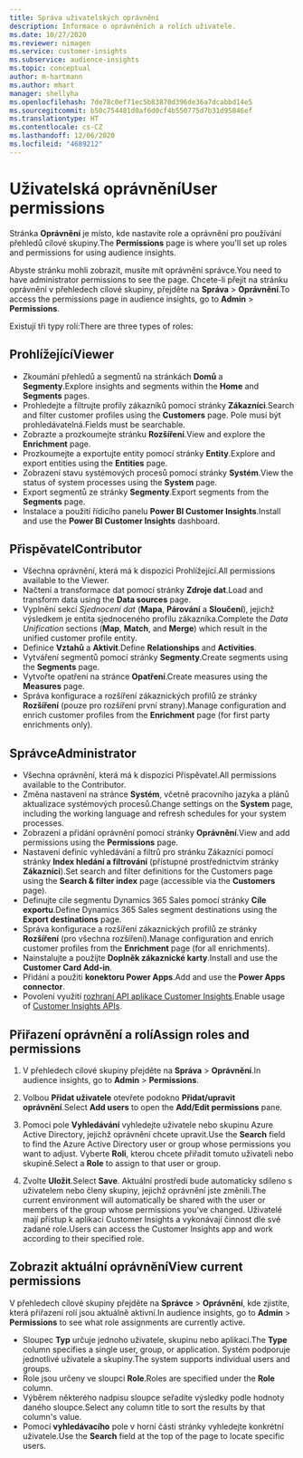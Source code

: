```yaml
---
title: Správa uživatelských oprávnění
description: Informace o oprávněních a rolích uživatele.
ms.date: 10/27/2020
ms.reviewer: nimagen
ms.service: customer-insights
ms.subservice: audience-insights
ms.topic: conceptual
author: m-hartmann
ms.author: mhart
manager: shellyha
ms.openlocfilehash: 7de78c0ef71ec5b83870d396de36a7dcabbd14e5
ms.sourcegitcommit: b50c754481d0af6d0cf4b550775d7b31d95846ef
ms.translationtype: HT
ms.contentlocale: cs-CZ
ms.lasthandoff: 12/06/2020
ms.locfileid: "4689212"
---
```

# <a name="user-permissions"></a><span data-ttu-id="1df19-103">Uživatelská oprávnění</span><span class="sxs-lookup"><span data-stu-id="1df19-103">User permissions</span></span>

<span data-ttu-id="1df19-104">Stránka **Oprávnění** je místo, kde nastavíte role a oprávnění pro používání přehledů cílové skupiny.</span><span class="sxs-lookup"><span data-stu-id="1df19-104">The **Permissions** page is where you'll set up roles and permissions for using audience insights.</span></span>

<span data-ttu-id="1df19-105">Abyste stránku mohli zobrazit, musíte mít oprávnění správce.</span><span class="sxs-lookup"><span data-stu-id="1df19-105">You need to have administrator permissions to see the page.</span></span> <span data-ttu-id="1df19-106">Chcete-li přejít na stránku oprávnění v přehledech cílové skupiny, přejděte na **Správa** > **Oprávnění**.</span><span class="sxs-lookup"><span data-stu-id="1df19-106">To access the permissions page in audience insights, go to **Admin** > **Permissions**.</span></span>

<span data-ttu-id="1df19-107">Existují tři typy rolí:</span><span class="sxs-lookup"><span data-stu-id="1df19-107">There are three types of roles:</span></span>

## <a name="viewer"></a><span data-ttu-id="1df19-108">Prohlížející</span><span class="sxs-lookup"><span data-stu-id="1df19-108">Viewer</span></span>

- <span data-ttu-id="1df19-109">Zkoumání přehledů a segmentů na stránkách **Domů** a **Segmenty**.</span><span class="sxs-lookup"><span data-stu-id="1df19-109">Explore insights and segments within the **Home** and **Segments** pages.</span></span>
- <span data-ttu-id="1df19-110">Prohledejte a filtrujte profily zákazníků pomocí stránky **Zákazníci**.</span><span class="sxs-lookup"><span data-stu-id="1df19-110">Search and filter customer profiles using the **Customers** page.</span></span> <span data-ttu-id="1df19-111">Pole musí být prohledávatelná.</span><span class="sxs-lookup"><span data-stu-id="1df19-111">Fields must be searchable.</span></span>
- <span data-ttu-id="1df19-112">Zobrazte a prozkoumejte stránku **Rozšíření**.</span><span class="sxs-lookup"><span data-stu-id="1df19-112">View and explore the **Enrichment** page.</span></span>
- <span data-ttu-id="1df19-113">Prozkoumejte a exportujte entity pomocí stránky **Entity**.</span><span class="sxs-lookup"><span data-stu-id="1df19-113">Explore and export entities using the **Entities** page.</span></span>
- <span data-ttu-id="1df19-114">Zobrazení stavu systémových procesů pomocí stránky **Systém**.</span><span class="sxs-lookup"><span data-stu-id="1df19-114">View the status of system processes  using the **System** page.</span></span>
- <span data-ttu-id="1df19-115">Export segmentů ze stránky **Segmenty**.</span><span class="sxs-lookup"><span data-stu-id="1df19-115">Export segments from the **Segments** page.</span></span>
- <span data-ttu-id="1df19-116">Instalace a použití řídicího panelu **Power BI Customer Insights**.</span><span class="sxs-lookup"><span data-stu-id="1df19-116">Install and use the **Power BI Customer Insights** dashboard.</span></span>

## <a name="contributor"></a><span data-ttu-id="1df19-117">Přispěvatel</span><span class="sxs-lookup"><span data-stu-id="1df19-117">Contributor</span></span>

- <span data-ttu-id="1df19-118">Všechna oprávnění, která má k dispozici Prohlížející.</span><span class="sxs-lookup"><span data-stu-id="1df19-118">All permissions available to the Viewer.</span></span>
- <span data-ttu-id="1df19-119">Načtení a transformace dat pomocí stránky **Zdroje dat**.</span><span class="sxs-lookup"><span data-stu-id="1df19-119">Load and transform data using the **Data sources** page.</span></span>
- <span data-ttu-id="1df19-120">Vyplnění sekcí *Sjednocení dat* (**Mapa**, **Párování** a **Sloučení**), jejichž výsledkem je entita sjednoceného profilu zákazníka.</span><span class="sxs-lookup"><span data-stu-id="1df19-120">Complete the *Data Unification* sections (**Map**, **Match**, and **Merge**) which result in the unified customer profile entity.</span></span>
- <span data-ttu-id="1df19-121">Definice **Vztahů** a **Aktivit**.</span><span class="sxs-lookup"><span data-stu-id="1df19-121">Define **Relationships** and **Activities**.</span></span>
- <span data-ttu-id="1df19-122">Vytváření segmentů pomocí stránky **Segmenty**.</span><span class="sxs-lookup"><span data-stu-id="1df19-122">Create segments using the **Segments** page.</span></span>
- <span data-ttu-id="1df19-123">Vytvořte opatření na stránce **Opatření**.</span><span class="sxs-lookup"><span data-stu-id="1df19-123">Create measures using the **Measures** page.</span></span>
- <span data-ttu-id="1df19-124">Správa konfigurace a rozšíření zákaznických profilů ze stránky **Rozšíření** (pouze pro rozšíření první strany).</span><span class="sxs-lookup"><span data-stu-id="1df19-124">Manage configuration and enrich customer profiles from the **Enrichment** page (for first party enrichments only).</span></span>

## <a name="administrator"></a><span data-ttu-id="1df19-125">Správce</span><span class="sxs-lookup"><span data-stu-id="1df19-125">Administrator</span></span>

- <span data-ttu-id="1df19-126">Všechna oprávnění, která má k dispozici Přispěvatel.</span><span class="sxs-lookup"><span data-stu-id="1df19-126">All permissions available to the Contributor.</span></span>
- <span data-ttu-id="1df19-127">Změna nastavení na stránce **Systém**, včetně pracovního jazyka a plánů aktualizace systémových procesů.</span><span class="sxs-lookup"><span data-stu-id="1df19-127">Change settings on the **System** page, including the working language and refresh schedules for your system processes.</span></span>
- <span data-ttu-id="1df19-128">Zobrazení a přidání oprávnění pomocí stránky **Oprávnění**.</span><span class="sxs-lookup"><span data-stu-id="1df19-128">View and add permissions using the **Permissions** page.</span></span>
- <span data-ttu-id="1df19-129">Nastavení definic vyhledávání a filtrů pro stránku Zákazníci pomocí stránky **Index hledání a filtrování** (přístupné prostřednictvím stránky **Zákazníci**).</span><span class="sxs-lookup"><span data-stu-id="1df19-129">Set search and filter definitions for the Customers page using the **Search & filter index** page (accessible via the **Customers** page).</span></span>
- <span data-ttu-id="1df19-130">Definujte cíle segmentu Dynamics 365 Sales pomocí stránky **Cíle exportu**.</span><span class="sxs-lookup"><span data-stu-id="1df19-130">Define Dynamics 365 Sales segment destinations using the **Export destinations** page.</span></span>
- <span data-ttu-id="1df19-131">Správa konfigurace a rozšíření zákaznických profilů ze stránky **Rozšíření** (pro všechna rozšíření).</span><span class="sxs-lookup"><span data-stu-id="1df19-131">Manage configuration and enrich customer profiles from the **Enrichment** page (for all enrichments).</span></span>
- <span data-ttu-id="1df19-132">Nainstalujte a použijte **Doplněk zákaznické karty**.</span><span class="sxs-lookup"><span data-stu-id="1df19-132">Install and use the **Customer Card Add-in**.</span></span>
- <span data-ttu-id="1df19-133">Přidání a použiti **konektoru Power Apps**.</span><span class="sxs-lookup"><span data-stu-id="1df19-133">Add and use the **Power Apps connector**.</span></span>
- <span data-ttu-id="1df19-134">Povolení využití [rozhraní API aplikace Customer Insights](apis.md).</span><span class="sxs-lookup"><span data-stu-id="1df19-134">Enable usage of [Customer Insights APIs](apis.md).</span></span>

## <a name="assign-roles-and-permissions"></a><span data-ttu-id="1df19-135">Přiřazení oprávnění a rolí</span><span class="sxs-lookup"><span data-stu-id="1df19-135">Assign roles and permissions</span></span>

1. <span data-ttu-id="1df19-136">V přehledech cílové skupiny přejděte na **Správa** > **Oprávnění**.</span><span class="sxs-lookup"><span data-stu-id="1df19-136">In audience insights, go to **Admin** > **Permissions**.</span></span>

1. <span data-ttu-id="1df19-137">Volbou **Přidat uživatele** otevřete podokno **Přidat/upravit oprávnění**.</span><span class="sxs-lookup"><span data-stu-id="1df19-137">Select **Add users** to open the **Add/Edit permissions** pane.</span></span>

1. <span data-ttu-id="1df19-138">Pomocí pole **Vyhledávání** vyhledejte uživatele nebo skupinu Azure Active Directory, jejichž oprávnění chcete upravit.</span><span class="sxs-lookup"><span data-stu-id="1df19-138">Use the **Search** field to find the Azure Active Directory user or group whose permissions you want to adjust.</span></span> <span data-ttu-id="1df19-139">Vyberte **Roli**, kterou chcete přiřadit tomuto uživateli nebo skupině.</span><span class="sxs-lookup"><span data-stu-id="1df19-139">Select a **Role** to assign to that user or group.</span></span>

1. <span data-ttu-id="1df19-140">Zvolte **Uložit**.</span><span class="sxs-lookup"><span data-stu-id="1df19-140">Select **Save**.</span></span> <span data-ttu-id="1df19-141">Aktuální prostředí bude automaticky sdíleno s uživatelem nebo členy skupiny, jejichž oprávnění jste změnili.</span><span class="sxs-lookup"><span data-stu-id="1df19-141">The current environment will automatically be shared with the user or members of the group whose permissions you've changed.</span></span> <span data-ttu-id="1df19-142">Uživatelé mají přístup k aplikaci Customer Insights a vykonávají činnost dle své zadané role.</span><span class="sxs-lookup"><span data-stu-id="1df19-142">Users can access the Customer Insights app and work according to their specified role.</span></span>

## <a name="view-current-permissions"></a><span data-ttu-id="1df19-143">Zobrazit aktuální oprávnění</span><span class="sxs-lookup"><span data-stu-id="1df19-143">View current permissions</span></span>

<span data-ttu-id="1df19-144">V přehledech cílové skupiny přejděte na **Správce** > **Oprávnění**, kde zjistíte, která přiřazení rolí jsou aktuálně aktivní.</span><span class="sxs-lookup"><span data-stu-id="1df19-144">In audience insights, go to **Admin** > **Permissions** to see what role assignments are currently active.</span></span>

- <span data-ttu-id="1df19-145">Sloupec **Typ** určuje jednoho uživatele, skupinu nebo aplikaci.</span><span class="sxs-lookup"><span data-stu-id="1df19-145">The **Type** column specifies a single user, group, or application.</span></span> <span data-ttu-id="1df19-146">Systém podporuje jednotlivé uživatele a skupiny.</span><span class="sxs-lookup"><span data-stu-id="1df19-146">The system supports individual users and groups.</span></span>
- <span data-ttu-id="1df19-147">Role jsou určeny ve sloupci **Role**.</span><span class="sxs-lookup"><span data-stu-id="1df19-147">Roles are specified under the **Role** column.</span></span>
- <span data-ttu-id="1df19-148">Výběrem některého nadpisu sloupce seřadíte výsledky podle hodnoty daného sloupce.</span><span class="sxs-lookup"><span data-stu-id="1df19-148">Select any column title to sort the results by that column's value.</span></span>
- <span data-ttu-id="1df19-149">Pomocí **vyhledávacího** pole v horní části stránky vyhledejte konkrétní uživatele.</span><span class="sxs-lookup"><span data-stu-id="1df19-149">Use the **Search** field at the top of the page to locate specific users.</span></span>
